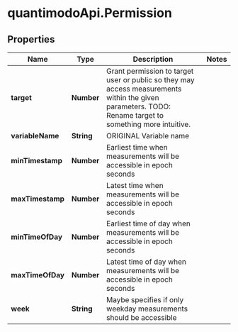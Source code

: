 # quantimodoApi.Permission

## Properties
Name | Type | Description | Notes
------------ | ------------- | ------------- | -------------
**target** | **Number** | Grant permission to target user or public so they may access measurements within the given parameters. TODO: Rename target to something more intuitive. | 
**variableName** | **String** | ORIGINAL Variable name | 
**minTimestamp** | **Number** | Earliest time when measurements will be accessible in epoch seconds | 
**maxTimestamp** | **Number** | Latest time when measurements will be accessible in epoch seconds | 
**minTimeOfDay** | **Number** | Earliest time of day when measurements will be accessible in epoch seconds | 
**maxTimeOfDay** | **Number** | Latest time of day when measurements will be accessible in epoch seconds | 
**week** | **String** | Maybe specifies if only weekday measurements should be accessible | 


